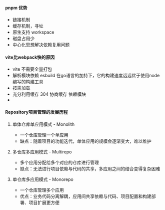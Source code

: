 #### pnpm 优势
- 链接机制
- 缓存机制，寻址
- 原生支持 workspace
- 磁盘占用少
- 中心化思想解决依赖复用问题

#### vite比webpack快的原因
 -  vite 不需要全量打包
 -  解析模块依赖 esbuild 在go语言的加持下，它的构建速度远远优于使用node编写的构建工具
 -  按需加载
 - 充分利用缓存 304 协商缓存 依赖模块
 - 
 #### Repository项目管理的发展历程

1. 单体仓库单应用模式 - Monolith
    - 一个仓库管理一个单应用
    - 缺点：随着项目的功能迭代，单体应用的规模会逐渐变大，难以维护

2. 多仓库多应用模式 - Multirepo
    - 多个应用分配给多个对应的仓库进行管理
    - 缺点：无法进行项目依赖与代码的共享，多应用之间的结合变得复杂困难

3. 单仓库多应用模式 - Monorepo
    - 一个仓库管理多个应用
    - 优点：业务代码分离解耦，应用间共享依赖与代码、项目配置和构建部署、项目扩展更方便
